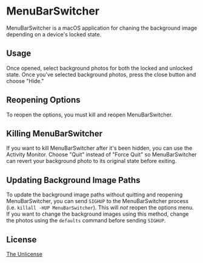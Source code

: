 # MenuBarSwitcher
MenuBarSwitcher is a macOS application for chaning the background image depending on a device's locked state.

## Usage
Once opened, select background photos for both the locked and unlocked state. Once you've selected background photos, press the close button and choose "Hide."

## Reopening Options
To reopen the options, you must kill and reopen MenuBarSwitcher.

## Killing MenuBarSwitcher
If you want to kill MenuBarSwitcher after it's been hidden, you can use the Activity Monitor. Choose "Quit" instead of "Force Quit" so MenuBarSwitcher can revert your background photo to its original state before exiting.

## Updating Background Image Paths
To update the background image paths without quitting and reopening MenuBarSwitcher, you can send `SIGHUP` to the MenuBarSwitcher process (i.e. `killall -HUP MenuBarSwitcher`). This will *not* reopen the options menu. If you want to change the background images using this method, change the photos using the `defaults` command before sending `SIGHUP`.

## License
[The Unlicense](https://choosealicense.com/licenses/unlicense/)
